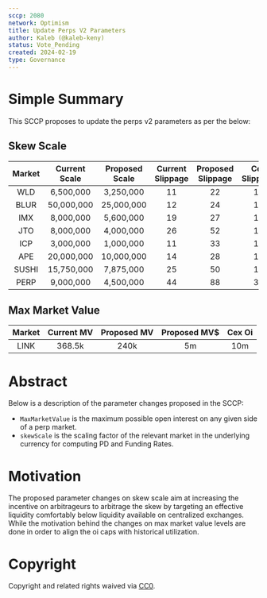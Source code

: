 ```yaml
---
sccp: 2080
network: Optimism
title: Update Perps V2 Parameters
author: Kaleb (@kaleb-keny)
status: Vote_Pending
created: 2024-02-19
type: Governance
---
```


# Simple Summary

This SCCP proposes to update the perps v2 parameters as per the below:

## Skew Scale

| **Market** | **Current Scale** | **Proposed Scale** | **Current Slippage** | **Proposed Slippage** | **Cex Slippage** |
|:----------:|:-----------------:|:------------------:|:--------------------:|:---------------------:|:----------------:|
| WLD        | 6,500,000         | 3,250,000          | 11                   | 22                    | 11               |
| BLUR       | 50,000,000        | 25,000,000         | 12                   | 24                    | 12               |
| IMX        | 8,000,000         | 5,600,000          | 19                   | 27                    | 13               |
| JTO        | 8,000,000         | 4,000,000          | 26                   | 52                    | 18               |
| ICP        | 3,000,000         | 1,000,000          | 11                   | 33                    | 13               |
| APE        | 20,000,000        | 10,000,000         | 14                   | 28                    | 12               |
| SUSHI      | 15,750,000        | 7,875,000          | 25                   | 50                    | 18               |
| PERP       | 9,000,000         | 4,500,000          | 44                   | 88                    | 33               |


## Max Market Value

| **Market** | **Current MV** | **Proposed MV** | **Proposed MV$** | **Cex Oi** |
|:----------:|:--------------:|:---------------:|:----------------:|:----------:|
| LINK       | 368.5k         | 240k            | 5m               | 10m        |

# Abstract

Below is a description of the parameter changes proposed in the SCCP:
- `MaxMarketValue` is the maximum possible open interest on any given side of a perp market.
- `skewScale` is the scaling factor of the relevant market in the underlying currency for computing PD and Funding Rates.

# Motivation

The proposed parameter changes on skew scale aim at increasing the incentive on arbitrageurs to arbitrage the skew by targeting an effective liquidity comfortably below liquidity available on centralized exchanges. While the motivation behind the changes on max market value levels are done in order to align the oi caps with historical utilization. 

# Copyright

Copyright and related rights waived via [CC0](https://creativecommons.org/publicdomain/zero/1.0/).



